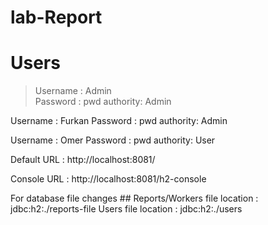 # lab-Report

# Users

> Username : Admin     
> Password : pwd
> authority: Admin

Username : Furkan
Password : pwd
authority: Admin

Username : Omer
Password : pwd
authority: User

Default URL : http://localhost:8081/

Console URL : http://localhost:8081/h2-console

For database file changes ##
Reports/Workers file location : jdbc:h2:./reports-file
Users file location : jdbc:h2:./users
